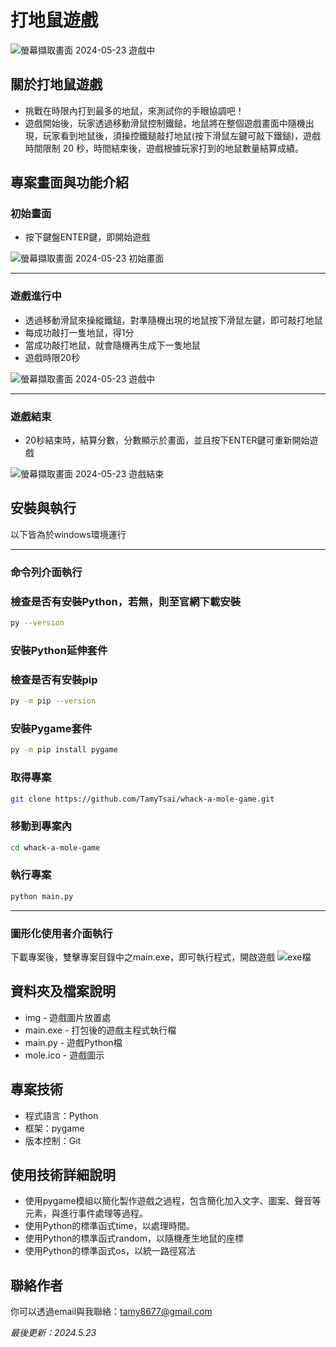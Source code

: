 # 打地鼠遊戲
![螢幕擷取畫面 2024-05-23 遊戲中](https://github.com/TamyTsai/whack-a-mole-game/assets/97825677/b198e4c0-04ef-43ab-9a54-138d97fcba6c)

## 關於打地鼠遊戲
- 挑戰在時限內打到最多的地鼠，來測試你的手眼協調吧！
- 遊戲開始後，玩家透過移動滑鼠控制鐵鎚，地鼠將在整個遊戲畫面中隨機出現，玩家看到地鼠後，須操控鐵鎚敲打地鼠(按下滑鼠左鍵可敲下鐵鎚)，遊戲時間限制 20 秒，時間結束後，遊戲根據玩家打到的地鼠數量結算成績。

<!-- ## 專案目的 -->

<!-- ## 簡介
- 本專案為一個打地鼠遊戲，玩家透過移動滑鼠來操縱鐵鎚，以鐵鎚敲擊地鼠，在時限內獲取分數
- 以Python撰寫
- 主要使用Pygame套件中的函式撰寫
- 本專案圖片素材皆為自行繪製 -->

<!-- ## 功能
- 於遊戲初始畫面按下鍵盤ENTER鍵，即開始遊戲
- 透過移動滑鼠來操縱鐵鎚，對準隨機出現的地鼠按下滑鼠左鍵，即可敲打地鼠
- 每成功敲打一隻地鼠，得1分
- 當成功敲打地鼠，就會隨機再生成下一隻地鼠
- 遊戲時限20秒
- 20秒結束時，結算分數，分數顯示於畫面，並且按下ENTER鍵可重新開始遊戲 -->

## 專案畫面與功能介紹
### 初始畫面
- 按下鍵盤ENTER鍵，即開始遊戲
  
![螢幕擷取畫面 2024-05-23 初始畫面](https://github.com/TamyTsai/whack-a-mole-game/assets/97825677/14535124-3e8b-4283-b704-41daf10063df)

<hr>

### 遊戲進行中
- 透過移動滑鼠來操縱鐵鎚，對準隨機出現的地鼠按下滑鼠左鍵，即可敲打地鼠
- 每成功敲打一隻地鼠，得1分
- 當成功敲打地鼠，就會隨機再生成下一隻地鼠
- 遊戲時限20秒
  
![螢幕擷取畫面 2024-05-23 遊戲中](https://github.com/TamyTsai/whack-a-mole-game/assets/97825677/b198e4c0-04ef-43ab-9a54-138d97fcba6c)

<hr>

### 遊戲結束
- 20秒結束時，結算分數，分數顯示於畫面，並且按下ENTER鍵可重新開始遊戲
  
![螢幕擷取畫面 2024-05-23 遊戲結束](https://github.com/TamyTsai/whack-a-mole-game/assets/97825677/89645165-57b3-4426-be7f-5bcb703c42ab)


## 安裝與執行
以下皆為於windows環境運行

<hr>

### 命令列介面執行
### 檢查是否有安裝Python，若無，則至官網下載安裝
```bash
py --version
```

### 安裝Python延伸套件

### 檢查是否有安裝pip
```bash
py -m pip --version
```

### 安裝Pygame套件
```bash
py -m pip install pygame
```

### 取得專案
```bash
git clone https://github.com/TamyTsai/whack-a-mole-game.git
```

### 移動到專案內
```bash
cd whack-a-mole-game
```

### 執行專案
```bash
python main.py
```

<hr>

### 圖形化使用者介面執行
下載專案後，雙擊專案目錄中之main.exe，即可執行程式，開啟遊戲
![exe檔](https://github.com/user-attachments/assets/392c25ca-5c01-4d28-8537-7791df553783)


## 資料夾及檔案說明
- img - 遊戲圖片放置處
- main.exe - 打包後的遊戲主程式執行檔
- main.py - 遊戲Python檔
- mole.ico - 遊戲圖示

<!-- ## 專案技術
- Python v3.12.3
  - pygame v2.5.2  -->

## 專案技術
- 程式語言：Python
- 框架：pygame
- 版本控制：Git

## 使用技術詳細說明
- 使用pygame模組以簡化製作遊戲之過程，包含簡化加入文字、圖案、聲音等元素，與進行事件處理等過程。
- 使用Python的標準函式time，以處理時間。
- 使用Python的標準函式random，以隨機產生地鼠的座標
- 使用Python的標準函式os，以統一路徑寫法

## 聯絡作者
你可以透過email與我聯絡：tamy8677@gmail.com

<i>最後更新：2024.5.23</i>
